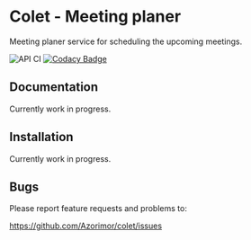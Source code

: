 # Colet - Meeting planer
Meeting planer service for scheduling the upcoming meetings.

![API CI](https://github.com/Azorimor/colet/workflows/API%20CI/badge.svg?branch=master)
[![Codacy Badge](https://app.codacy.com/project/badge/Grade/befee95788084a9cb6630879dd0fc1e4)](https://www.codacy.com/gh/Azorimor/colet/dashboard?utm_source=github.com&amp;utm_medium=referral&amp;utm_content=Azorimor/colet&amp;utm_campaign=Badge_Grade)
## Documentation
Currently work in progress.

## Installation
Currently work in progress.

## Bugs
Please report feature requests and problems to:  

https://github.com/Azorimor/colet/issues
